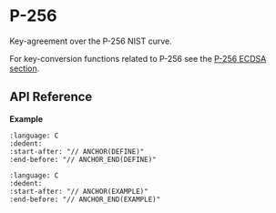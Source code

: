 # P-256

Key-agreement over the P-256 NIST curve.

For key-conversion functions related to P-256 see the [P-256 ECDSA section](../../signature/ecdsa/p256.md).

## API Reference

**Example**

```{literalinclude} ../../../../../tests/p256_ecdh.cc
:language: C
:dedent:
:start-after: "// ANCHOR(DEFINE)"
:end-before: "// ANCHOR_END(DEFINE)"
```

```{literalinclude} ../../../../../tests/p256_ecdh.cc
:language: C
:dedent:
:start-after: "// ANCHOR(EXAMPLE)"
:end-before: "// ANCHOR_END(EXAMPLE)"
```

```{doxygenfunction} Hacl_P256_dh_initiator
```

```{doxygenfunction} Hacl_P256_dh_responder
```


